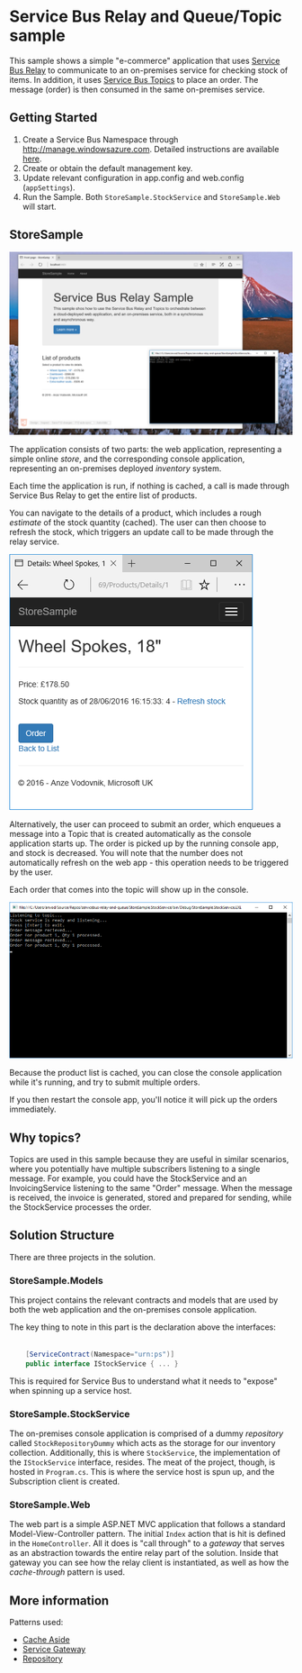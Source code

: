 # Service Bus Relay and Queue/Topic sample
This sample shows a simple "e-commerce" application that uses [Service Bus Relay](https://azure.microsoft.com/en-gb/documentation/articles/service-bus-relay-overview/) to communicate to an on-premises service for checking stock of items. In addition, it uses [Service Bus Topics](https://azure.microsoft.com/en-gb/documentation/articles/service-bus-queues-topics-subscriptions/) to place an order. The message (order) is then consumed in the same on-premises service. 


## Getting Started

1. Create a Service Bus Namespace through http://manage.windowsazure.com. Detailed instructions are available [here](https://azure.microsoft.com/en-gb/documentation/articles/service-bus-dotnet-how-to-use-relay/).
2. Create or obtain the default management key.
3. Update relevant configuration in app.config and web.config (`appSettings`).
4. Run the Sample. Both `StoreSample.StockService` and `StoreSample.Web` will start.

## StoreSample

![](./docs/media/app-01.png)

The application consists of two parts: the web application, representing a simple online _store_, and the corresponding console application, representing an on-premises deployed _inventory_ system.

Each time the application is run, if nothing is cached, a call is made through Service Bus Relay to get the entire list of products. 

You can navigate to the details of a product, which includes a rough *estimate* of the stock quantity (cached). The user can then choose to refresh the stock, which triggers an update call to be made through the relay service. 

![Product details](./docs/media/app-02.png)

Alternatively, the user can proceed to submit an order, which enqueues a message into a Topic that is created automatically as the console application starts up. The order is picked up by the running console app, and stock is decreased. You will note that the number does not automatically refresh on the web app - this operation needs to be triggered by the user.

Each order that comes into the topic will show up in the console.

![Recieved order](./docs/media/app-03.png)

Because the product list is cached, you can close the console application while it's running, and try to submit multiple orders. 

If you then restart the console app, you'll notice it will pick up the orders immediately.

## Why topics?

Topics are used in this sample because they are useful in similar scenarios, where you potentially have multiple subscribers listening to a single message. For example, you could have the StockService and an InvoicingService listening to the same "Order" message. When the message is received, the invoice is generated, stored and prepared for sending, while the StockService processes the order.  

## Solution Structure

There are three projects in the solution. 

### StoreSample.Models

This project contains the relevant contracts and models that are used by both the web application and the on-premises console application. 

The key thing to note in this part is the declaration above the interfaces:

```cs

    [ServiceContract(Namespace="urn:ps")]
    public interface IStockService { ... }

```
This is required for Service Bus to understand what it needs to "expose" when spinning up a service host.

### StoreSample.StockService

The on-premises console application is comprised of a dummy _repository_ called `StockRepositoryDummy` which acts as the storage for our inventory collection. Additionally, this is where `StockService`, the implementation of the `IStockService` interface, resides. The meat of the project, though, is hosted in `Program.cs`. This is where the service host is spun up, and the Subscription client is created. 

### StoreSample.Web

The web part is a simple ASP.NET MVC application that follows a standard Model-View-Controller pattern. The initial `Index` action  that is hit is defined in the `HomeController`. All it does is "call through" to a _gateway_ that serves as an abstraction towards the entire relay part of the solution. Inside that gateway you can see how the relay client is instantiated, as well as how the _cache-through_ pattern is used. 


## More information

Patterns used:

- [Cache Aside](https://msdn.microsoft.com/en-gb/library/dn589799.aspx)
- [Service Gateway](https://msdn.microsoft.com/en-us/library/ff650101.aspx)
- [Repository](https://msdn.microsoft.com/en-us/library/ff649690.aspx)
